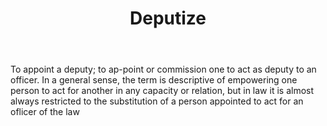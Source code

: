 ---
title: Deputize
letter: D
permalink: "/definitions/bld-deputize.html"
body: To appoint a deputy; to ap-point or commission one to act as deputy to an officer.
  In a general sense, the term is descriptive of empowering one person to act for
  another in any capacity or relation, but in law it is almost always restricted to
  the substitution of a person appointed to act for an oflicer of the law
published_at: '2018-07-07'
source: Black's Law Dictionary 2nd Ed (1910)
layout: post
---